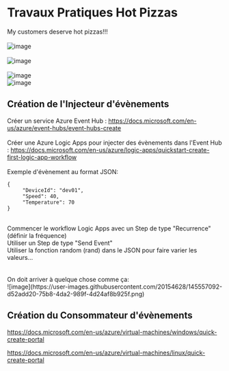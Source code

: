 # Travaux Pratiques Hot Pizzas
My customers deserve hot pizzas!!!  
<br />
![image](https://user-images.githubusercontent.com/20154628/145547104-43a2d9b7-1754-409b-8bbf-2060ee0f127e.png)  
<br />
![image](https://user-images.githubusercontent.com/20154628/145550769-ad5c56e9-bbc5-459f-9ed4-d00260ec4125.png)  
<br />
![image](https://user-images.githubusercontent.com/20154628/145551450-e5af6b3d-9412-407b-827c-3129783dbded.png)
<br />
![image](https://user-images.githubusercontent.com/20154628/145551474-327f4179-658d-4638-aac8-5b24d1415b0f.png)
<br />
  
## Création de l'Injecteur d'évènements

Créer un service Azure Event Hub : https://docs.microsoft.com/en-us/azure/event-hubs/event-hubs-create  
<br />
Créer une Azure Logic Apps pour injecter des évènements dans l'Event Hub : https://docs.microsoft.com/en-us/azure/logic-apps/quickstart-create-first-logic-app-workflow  
<br />
Exemple d'évènement au format JSON:  
```
{  
     "DeviceId": "dev01",  
     "Speed": 40,  
     "Temperature": 70  
}
```
<br />
Commencer le workflow Logic Apps avec un Step de type "Recurrence" (définir la fréquence)
<br />
Utiliser un Step de type "Send Event"
<br />
Utiliser la fonction random (rand) dans le JSON pour faire varier les valeurs...
<br /><br /><br />
On doit arriver à quelque chose comme ça:
<br />
![image](https://user-images.githubusercontent.com/20154628/145557092-d52add20-75b8-4da2-989f-4d24af8b925f.png)
<br />

## Création du Consommateur d'évènements

https://docs.microsoft.com/en-us/azure/virtual-machines/windows/quick-create-portal 

https://docs.microsoft.com/en-us/azure/virtual-machines/linux/quick-create-portal 

